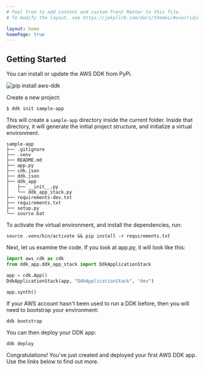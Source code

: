 ```yaml
---
# Feel free to add content and custom Front Matter to this file.
# To modify the layout, see https://jekyllrb.com/docs/themes/#overriding-theme-defaults

layout: home
homePage: true
---
```

## Getting Started

You can install or update the AWS DDK from PyPi.

![pip install aws-ddk](/aws-ddk/img/pip-install.gif)

Create a new project:

```console
$ ddk init sample-app
```
This will create a `sample-app` directory inside the current folder. 
Inside that directory, it will generate the initial project structure, and initialize a virtual environment. 

```console
sample-app
├── .gitignore
├── .venv
├── README.md
├── app.py
├── cdk.json
├── ddk.json
├── ddk_app
│   ├── __init__.py
│   └── ddk_app_stack.py
├── requirements-dev.txt
├── requirements.txt
├── setup.py
└── source.bat
```

To activate the virtual environment, and install the dependencies, run:

```console
source .venv/bin/activate && pip install -r requirements.txt
```

Next, let us examine the code. If you look at app.py, it will look like this:

```python
import aws_cdk as cdk
from ddk_app.ddk_app_stack import DdkApplicationStack

app = cdk.App()
DdkApplicationStack(app, "DdkApplicationStack", "dev")

app.synth()
```

If your AWS account hasn't been used to run a DDK before, then you will need to bootstrap your environment:

```console
ddk bootstrap
```

You can then deploy your DDK app:

```console
ddk deploy
```

Congratulations!  You've just created and deployed your first AWS DDK app.  Use the links below to find out more.


